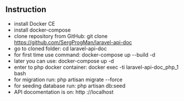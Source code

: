 ## Instruction
- install Docker CE
- install docker-compose
- clone repository from GitHub: 
      git clone https://github.com/SergProgMan/laravel-api-doc
- go to cloned folder: 
      cd laravel-api-doc
- for first time use command: 
      docker-compose up --build -d 
- later you can use: 
      docker-compose up -d
- enter to php docker container: 
      docker exec -ti laravel-api-doc_php_1 bash
- for migration run: 
      php artisan migrate --force
- for seeding database run: 
      php artisan db:seed
- API docomentation is on: http ://localhost
